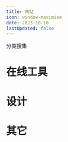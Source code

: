 ```yaml
---
title: 网站
icon: window-maximize
date: 2023-10-10
lastUpdated: false
---
```


分类搜集

# 在线工具

<div class="vp-card-container" >
    <VPCard
    title="在线工具箱"
    desc="在线工具箱"
    logo="https://tool.lu/favicon.ico"
    link="https://tool.lu"
    background="rgba(253, 230, 138, 0.15)"
  />
        <VPCard
    title="Diagrams"
    desc="Diagrams在线绘图"
    logo="https://app.diagrams.net/images/apple-touch-icon.png"
    link="https://app.diagrams.net/"
    background="rgba(253, 230, 138, 0.15)"
  />
        <VPCard
    title="Bigjpg"
    desc="放大图片"
    logo="https://bigjpg.com/htdocs/favicon.ico"
    link="https://bigjpg.com/"
    background="rgba(253, 230, 138, 0.15)"
  />
        <VPCard
    title="Removebg"
    desc="智能抠图"
    logo="https://www.remove.bg/apple-touch-icon.png"
    link="https://www.remove.bg/zh"
    background="rgba(253, 230, 138, 0.15)"
  />
        <VPCard
    title="carbon"
    desc="代码转图片"
    logo="https://carbon.now.sh/favicon.ico"
    link="https://carbon.now.sh/"
    background="rgba(253, 230, 138, 0.15)"
  />
        <VPCard
    title="Aconvert"
    desc="转换PDF、文档、电子书、图像、视频、音频、压缩"
    logo="https://www.aconvert.com/favicon.ico"
    link="https://www.aconvert.com/cn/"
    background="rgba(253, 230, 138, 0.15)"
  />
        <VPCard
    title="Photopea"
    desc="在线PS"
    logo="https://www.photopea.com/promo/icon512.png"
    link="https://www.photopea.com/"
    background="rgba(253, 230, 138, 0.15)"
  />
        <VPCard
    title="PhotoKit"
    desc="人工智能照片编辑"
    logo="https://photokit.com/favicon.ico"
    link="https://photokit.com/"
    background="rgba(253, 230, 138, 0.15)"
  />
</div>

# 设计

<div class="vp-card-container" >
        <VPCard
    title="Designdev"
    desc="Design & Dev Tools For Creators"
    logo="https://design.dev/assets/img/logo.svg"
    link="https://design.dev/"
    background="rgba(253, 230, 138, 0.15)"
  />
    <VPCard
    title="Coolors"
    desc="配色网站"
    logo="https://coolors.co/assets/img/favicon.png"
    link="https://coolors.co/"
    background="rgba(253, 230, 138, 0.15)"
  />
        <VPCard
    title="Uigradients"
    desc="渐变色"
    logo="https://uigradients.com/static/images/favicon-16x16.png"
    link="https://uigradients.com"
    background="rgba(253, 230, 138, 0.15)"
  />
        <VPCard
    title="Adobe Color"
    desc="Adobe Color"
    logo="https://color.adobe.com/favicon.ico"
    link="https://color.adobe.com/zh/create/color-wheel"
    background="rgba(253, 230, 138, 0.15)"
  />
        <VPCard
    title="Iconfont"
    desc="阿里巴巴矢量图标库"
    logo="https://img.alicdn.com/imgextra/i4/O1CN01XZe8pH1USpiUNT1QN_!!6000000002517-2-tps-114-114.png"
    link="https://www.iconfont.cn/"
    background="rgba(253, 230, 138, 0.15)"
  />
</div>

# 其它

<div class="vp-card-container" >
    <VPCard
    title="Wallhaven"
    desc="网上最优质壁纸的来源!"
    logo="https://wallhaven.cc/favicon.ico"
    link="https://wallhaven.cc/"
    background="rgba(253, 230, 138, 0.15)"
  />
      <VPCard
    title="Archive"
    desc="互联网档案馆"
    logo="https://archive.org/offshoot_assets/favicon.ico"
    link="https://archive.org/"
    background="rgba(253, 230, 138, 0.15)"
  />
          <VPCard
    title="PicGo"
    desc="图片上传、管理新体验"
    link="https://picgo.github.io/PicGo-Doc/"
    background="rgba(253, 230, 138, 0.15)"
  />
          <VPCard
title= "JETBRA.IN CHECKER | IPFS"
desc= "Jetbrains系列激活"
logo= "https://img.icons8.com/?size=1200&id=jUw5rFZE2a5d&format=jpg"
link= "https://3.jetbra.in"
background= "rgba(249, 252, 253, 1)"
  />
          <VPCard
    title= "RealFaviconGenerator"
    desc= "网站图标生成器"
    logo= "https://realfavicongenerator.net/assets/images/logo.png"
    link= "https://realfavicongenerator.net/"
    background="rgba(253, 230, 138, 0.15)"
  />
</div>
